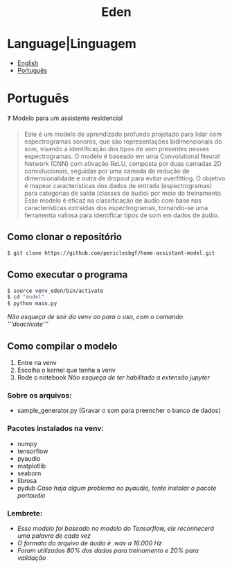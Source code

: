 <h1 align="center">Eden</h1>

# Language|Linguagem
- [English](#english)
- [Português](#português)

# Português
:question: Modelo para um assistente residencial
> Este é um modelo de aprendizado profundo projetado para lidar com espectrogramas sonoros, que são representações bidimensionais do som, visando a identificação dos tipos de som presentes nesses espectrogramas. O modelo é baseado em uma Convolutional Neural Network (CNN) com ativação ReLU, composta por duas camadas 2D convolucionais, seguidas por uma camada de redução de dimensionalidade e outra de dropout para evitar overfitting. O objetivo é mapear características dos dados de entrada (espectrogramas) para categorias de saída (classes de áudio) por meio do treinamento. Esse modelo é eficaz na classificação de áudio com base nas características extraídas dos espectrogramas, tornando-se uma ferramenta valiosa para identificar tipos de som em dados de áudio.
## Como clonar o repositório
```bash
$ git clone https://github.com/periclesbgf/home-assistant-model.git
```
## Como executar o programa
```bash
$ source venv_eden/bin/activate
$ cd "model" 
$ python main.py
```
*Não esqueça de sair da venv ao para o uso, com o comando '''deactivate'''*
## Como compilar o modelo
1. Entre na venv
2. Escolha o kernel que tenha a venv
3. Rode o notebook
*Não esqueça de ter habilitado a extensão jupyter*
### Sobre os arquivos:
- sample_generator.py (Gravar o som para preencher o banco de dados)
### Pacotes instalados na venv:
- numpy
- tensorflow
- pyaudio
- matplotlib
- seaborn
- librosa
- pydub
*Caso haja algum problema no pyaudio, tente instalar o pacote portaudio*
### Lembrete:
- *Esse modelo foi baseado no modelo do Tensorflow, ele reconhecerá uma palavra de cada vez*
- *O formato do arquivo de áudio é .wav a 16.000 Hz*
- *Foram utilizados 80% dos dados para treinamento e 20% para validação*
